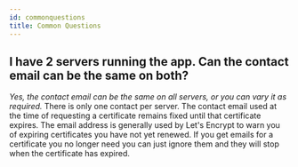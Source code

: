 ```yaml
---
id: commonquestions
title: Common Questions
---
```


## I have 2 servers running the app.  Can the contact email can be the same on both?  
*Yes, the contact email can be the same on all servers, or you can vary it as required.* There is only one contact per server. The contact email used at the time of requesting a certificate remains fixed until that certificate expires. The email address is generally used by Let's Encrypt to warn you of expiring certificates you have not yet renewed. If you get emails for a certificate you no longer need you can just ignore them and they will stop when the certificate has expired.



